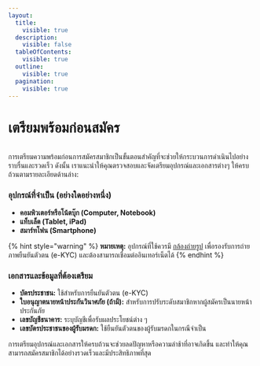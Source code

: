 ```yaml
---
layout:
  title:
    visible: true
  description:
    visible: false
  tableOfContents:
    visible: true
  outline:
    visible: true
  pagination:
    visible: true
---
```


# เตรียมพร้อมก่อนสมัคร

<figure><img src="https://gitbookio.github.io/onboarding-template-images/quickstart-hero.png" alt=""><figcaption></figcaption></figure>

การเตรียมความพร้อมก่อนการสมัครสมาชิกเป็นขั้นตอนสำคัญที่จะช่วยให้กระบวนการดำเนินไปอย่างราบรื่นและรวดเร็ว ดังนั้น เราแนะนำให้คุณตรวจสอบและจัดเตรียมอุปกรณ์และเอกสารต่างๆ ให้ครบถ้วนตามรายละเอียดด้านล่าง:

### อุปกรณ์ที่จำเป็น (อย่างใดอย่างหนึ่ง)

- **คอมพิวเตอร์หรือโน้ตบุ๊ก (Computer, Notebook)**  
- **แท็บเล็ต (Tablet, iPad)**  
- **สมาร์ทโฟน (Smartphone)**

{% hint style="warning" %}
**หมายเหตุ:** อุปกรณ์ที่ใช้ควรมี <ins>กล้องถ่ายรูป</ins> เพื่อรองรับการถ่ายภาพยืนยันตัวตน (e-KYC) และต้องสามารถเชื่อมต่ออินเทอร์เน็ตได้
{% endhint %}

### เอกสารและข้อมูลที่ต้องเตรียม  

- **บัตรประชาชน:** ใช้สำหรับการยืนยันตัวตน (e-KYC)  
- **ใบอนุญาตนายหน้าประกันวินาศภัย (ถ้ามี):** สำหรับการปรับระดับสมาชิกหากผู้สมัครเป็นนายหน้าประกันภัย  
- **เลขบัญชีธนาคาร:** ระบุบัญชีเพื่อรับผลประโยชน์ต่าง ๆ  
- **เลขบัตรประชาชนของผู้รับมรดก:** ใช้ยืนยันตัวตนของผู้รับมรดกในกรณีจำเป็น  

การเตรียมอุปกรณ์และเอกสารให้ครบถ้วนจะช่วยลดปัญหาหรือความล่าช้าที่อาจเกิดขึ้น และทำให้คุณสามารถสมัครสมาชิกได้อย่างรวดเร็วและมีประสิทธิภาพที่สุด
